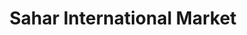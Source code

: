 ---
title: "Sahar International Market"
url: /chicago/sahar-international-market/
shop: Supermarkt
---